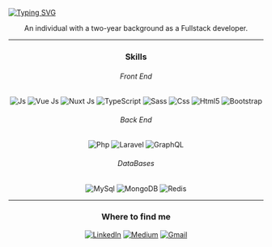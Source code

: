 
[![Typing SVG](https://readme-typing-svg.demolab.com?font=Fira+Code&size=25&duration=6500&pause=1000&color=F71321&background=60FFA600&wight=700&center=true&vCenter=true&repeat=false&width=1000&height=30&lines=Hello+World!+I'm+Gisu+%F0%9F%91%8B)](https://git.io/typing-svg)
<br/>
<p align="center">
An individual with a two-year background as a Fullstack developer.
<!--  from <img src="https://github.com/gisuNasr/gisuNasr/assets/113020788/99f8ef5d-a45c-4a9b-a047-5077c1100689" width="25"/> 
  -->
</p>

<hr>

<h3 align="center">Skills</h3>

<h6 align="center">Front End</h6>

<p align="center">
  <img alt="Js" src="https://img.shields.io/badge/JavaScript-yellow?style=flat-square&logo=javascript&logoColor=white" />
  <img alt="Vue Js" src="https://img.shields.io/badge/Vue%20Js-grey?style=flat-square&logo=vue.js" />
  <img alt="Nuxt Js" src="https://img.shields.io/badge/Nuxt%20Js-darkgreen?style=flat-square&logo=nuxt.js&logoColor=white" />
  <img alt="TypeScript" src="https://img.shields.io/badge/-TypeScript-007ACC?style=flat-square&logo=typescript&logoColor=white" />
  <img alt="Sass" src="https://img.shields.io/badge/-Sass-CC6699?style=flat-square&logo=sass&logoColor=white" />
  <img alt="Css" src="https://img.shields.io/badge/Css3-blue?style=flat-square&logo=css3&logoColor=white" />
  <img alt="Html5" src="https://img.shields.io/badge/-HTML5-E34F26?style=flat-square&logo=html5&logoColor=white" />
  <img alt="Bootstrap" src="https://img.shields.io/badge/Bootstrap-purple?style=flat-square&logo=bootstrap&logoColor=white" />
</p>

<h6 align="center">Back End</h6>

<p align="center">
  <img alt="Php" src="https://img.shields.io/badge/Php-grey?style=flat-square&logo=php" />
  <img alt="Laravel" src="https://img.shields.io/badge/Laravel-red?style=flat-square&logo=laravel&logoColor=white" />
  <img alt="GraphQL" src="https://img.shields.io/badge/-GraphQL-E10098?style=flat-square&logo=graphql&logoColor=white" />
</p>

<h6 align="center">DataBases</h6>

<p align="center">
  <img alt="MySql" src="https://img.shields.io/badge/My Sql-grey?style=flat-square&logo=mysql&logoColor=E34F26" />
  <img alt="MongoDB" src="https://img.shields.io/badge/Mongo Db-grey?style=flat-square&logo=mongodb&logoColor=green" />
  <img alt="Redis" src="https://img.shields.io/badge/Redis-grey?style=flat-square&logo=redis&logoColor=red" />
</p>


<hr>
<h3 align="center">  Where to find me</h3> 



<p align="center">
  <a href="https://www.linkedin.com/in/gisunasrollahi" target="_blank"><img alt="LinkedIn" src="https://img.shields.io/badge/linkedin-%230077B5.svg?&style=for-the-badge&logo=linkedin&logoColor=white" /></a> 
<a href="https://medium.com/@gisunasrollahi" target="_blank"><img alt="Medium" src="https://img.shields.io/badge/medium-%2312100E.svg?&style=for-the-badge&logo=medium&logoColor=white" /></a>
<a href="mailto:gisoonasrollahi@gmail.com" target="_blank"><img alt="Gmail" src="https://img.shields.io/badge/gmail-grey?&style=for-the-badge&logo=gmail&logoColor=red" /></a>
</p>

